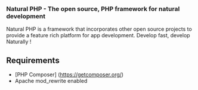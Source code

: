 ### Natural PHP - The open source, PHP framework for natural development

Natural PHP is a framework that incorporates other open source projects
to provide a feature rich platform for app development.
Develop fast, develop Naturally !

## Requirements

* [PHP Composer] (https://getcomposer.org/)
* Apache mod_rewrite enabled

